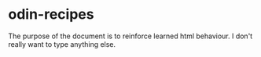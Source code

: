 # odin-recipes
The purpose of the document is to reinforce learned html behaviour.
I don't really want to type anything else. 